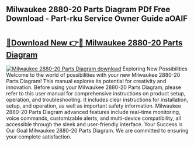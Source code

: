 ## Milwaukee 2880-20 Parts Diagram PDf Free Download - Part-rku Service Owner Guide aOAIF

# <h2><a href="http://dfubvzr.blite.top/?on=Milwaukee+2880-20+Parts+Diagram">🔗Download New 👉🔴 Milwaukee 2880-20 Parts Diagram</a></h2>

[![Milwaukee 2880-20 Parts Diagram download](https://i.imgur.com/lujVjoI.png)](http://dfubvzr.blite.top/?on=Milwaukee+2880-20+Parts+Diagram)
Exploring New Possibilities Welcome to the world of possibilities with your new Milwaukee 2880-20 Parts Diagram! This manual explores its potential for creativity and innovation. Before using your Milwaukee 2880-20 Parts Diagram, please refer to this user manual for comprehensive instructions on product setup, operation, and troubleshooting. It includes clear instructions for installation, setup, and operation, as well as important safety information. Milwaukee 2880-20 Parts Diagram advanced features include real-time monitoring, voice commands, customizable alerts, and multi-device compatibility, all accessible through the sleek and user-friendly interface. Your Success is Our Goal Milwaukee 2880-20 Parts Diagram. We are committed to ensuring your complete satisfaction.
